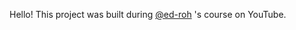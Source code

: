 Hello! This project was built during <a href="https://github.com/ed-roh/inventory-management">@ed-roh</a> 's course on YouTube.
